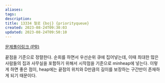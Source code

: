 ```yaml
---
aliases: 
tags: 
description:
title: 13334 철로 {boj} {priorityqueue}
created: 2023-08-24T09:30:03
updated: 2023-08-24T09:50:10
---
```

[문제풀이링크 {PR}](https://github.com/ChoiWheatley/swjungle-week-02/blob/e3a4687ea2758e85016c4b0d4342ac7653e54219/ghdud4653/26_21606(%EC%95%84%EC%B9%A8%EC%82%B0%EC%B1%85).py)

끝점을 기준으로 정렬한다. 순회를 하면서 우선순위 큐에 집어넣는데, 이때 최대한 많은 사람들의 집과 사무실을 포함하기 위해서 시작점을 기준으로 minheap에 넣는다. 이렇게 하면 좋은 점이, heap에는 끝점의 위치와 D만큼의 길이를 보장하는 구간만이 존재하게 되기 때문이다.

